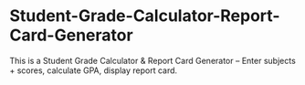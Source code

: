 # Student-Grade-Calculator-Report-Card-Generator
This is a Student Grade Calculator &amp; Report Card Generator – Enter subjects + scores, calculate GPA, display report card.
